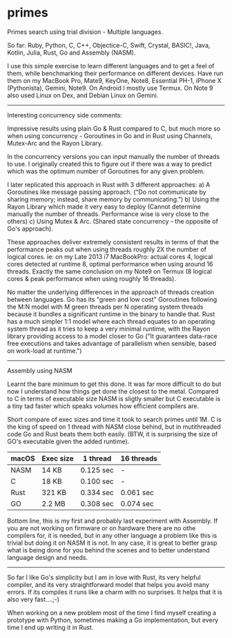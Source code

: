 # primes
Primes search using trial division - Multiple languages. 

So far: Ruby, Python, C, C++, Objectice-C, Swift, Crystal, BASIC!, Java, Kotlin, Julia, Rust, Go and Assembly (NASM).

I use this simple exercise to learn different languages and to get a feel of them, while benchmarking their performance on different devices. 
Have run them on my MacBook Pro, Mate9, KeyOne, Note8, Essential PH-1, iPhone X (Pythonista), Gemini, Note9.
On Android I mostly use Termux. On Note 9 also used Linux on Dex, and Debian Linux on Gemini.

-----------------------------------------------

Interesting concurrency side comments:

Impressive results using plain Go & Rust compared to C, but much more so when using concurrency - Goroutines in Go and in Rust using Channels, Mutex-Arc and the Rayon Library.

In the concurrency versions you can input manually the number of threads to use. 
I originally created this to figure out if there was a way to predict which was the optimum number of Goroutines for any given problem.

I later replicated this approach in Rust with 3 different approaches:
a) A Goroutines like message passing approach. (“Do not communicate by sharing memory; instead, share memory by communicating.”)
b) Using the Rayon Library which made it very easy to deploy (Cannot determine manually the number of threads. Performance wise is very close to the others)
c) Using Mutex & Arc. (Shared state concurrency - the opposite of Go's approach).

These approaches deliver extremely consistent results in terms of that the performance peaks out when using threads roughly 2X the number of logical cores. 
ie: on my Late 2013 i7 MacBookPro: actual cores 4, logical cores detected at runtime 8, optimal performance when using around 16 threads.
Exactly the same conclusion on my Note9 on Termux (8 logical cores & peak performance when using roughly 16 threads). 

No matter the underlying differences in the approach of threads creation between languages.
Go has its "green and low cost" Goroutines following the M:N model with M green threads per N operating system threads because it bundles a significant runtime in the binary to handle that.
Rust has a much simpler 1:1 model where each thread equates to an operating system thread as it tries to keep a very minimal runtime, with the Rayon library providing access to a model closer to Go ("It guarantees data-race free executions and takes advantage of parallelism when sensible, based on work-load at runtime.")

-----------------------------------------------

Assembly using NASM 

Learnt the bare minimum to get this done. It was far more difficult to do but now I understand how things get done the closest to the metal.
Compared to C in terms of executable size NASM is sligtly smaller but C executable is a tiny tad faster which speaks volumes how efficient compilers are.

Short compare of exec sizes and time it took to search primes until 1M.
C is the king of speed on 1 thread with NASM close behind, but in mutithreaded code Go and Rust beats them both easily. (BTW, it is surprising the size of GO's executable given the added runtime).


| macOS | Exec size | 1 thread  | 16 threads |
|-------|-----------|-----------|------------|
| NASM  | 14  KB    | 0.125 sec |     -      |
| C     | 18  KB    | 0.100 sec |     -      |
| Rust  | 321 KB    | 0.334 sec | 0.061 sec  |
| GO    | 2.2 MB    | 0.308 sec | 0.074 sec  |


Bottom line, this is my first and probably last experiment with Assembly. If you are not working on firmware or on hardware there are no othe compilers for, it is needed, but in any other language a problem like this is trivial but doing it on NASM it is not. In any case, it is great to better grasp what is being done for you behind the scenes and to better understand language design and needs.

-----------------------------------------------

So far I like Go's simplicity but I am in love with Rust, its very helpful compiler, and its very straightforward model that helps you avoid many errors. If its compiles it runs like a charm with no surprises. 
It helps that it is also very fast....;-)

When working on a new problem most of the time I find myself creating a prototype with Python, sometimes making a Go implementation, but every time I end up writing it in Rust.


